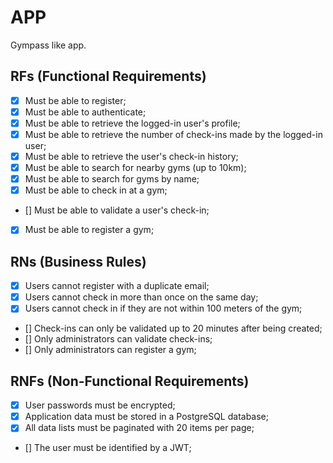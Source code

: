 # APP

Gympass like app.

## RFs (Functional Requirements)

- [x] Must be able to register;
- [x] Must be able to authenticate;
- [x] Must be able to retrieve the logged-in user's profile;
- [x] Must be able to retrieve the number of check-ins made by the logged-in user;
- [x] Must be able to retrieve the user's check-in history;
- [x] Must be able to search for nearby gyms (up to 10km);
- [x] Must be able to search for gyms by name;
- [x] Must be able to check in at a gym;
- [] Must be able to validate a user's check-in;
- [x] Must be able to register a gym;

## RNs (Business Rules)

- [x] Users cannot register with a duplicate email;
- [x] Users cannot check in more than once on the same day;
- [x] Users cannot check in if they are not within 100 meters of the gym;
- [] Check-ins can only be validated up to 20 minutes after being created;
- [] Only administrators can validate check-ins;
- [] Only administrators can register a gym;

## RNFs (Non-Functional Requirements)

- [x] User passwords must be encrypted;
- [x] Application data must be stored in a PostgreSQL database;
- [x] All data lists must be paginated with 20 items per page;
- [] The user must be identified by a JWT;
